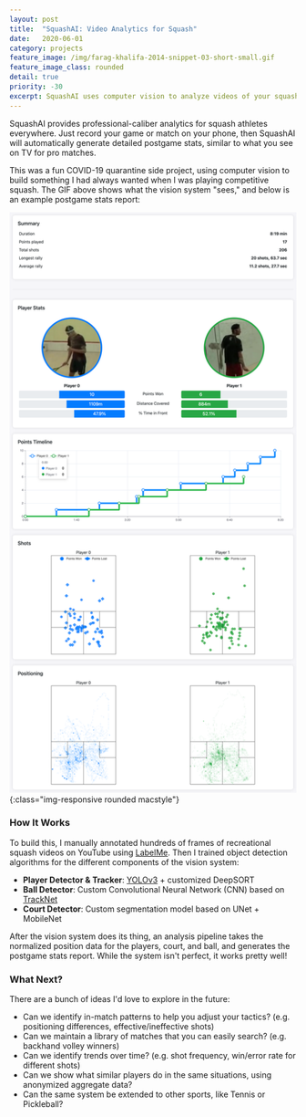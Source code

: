 ```yaml
---
layout: post
title:  "SquashAI: Video Analytics for Squash"
date:   2020-06-01
category: projects
feature_image: /img/farag-khalifa-2014-snippet-03-short-small.gif
feature_image_class: rounded
detail: true 
priority: -30
excerpt: SquashAI uses computer vision to analyze videos of your squash matches and generate professional-caliber postgame stats like you see on TV. 
---
```


SquashAI provides professional-caliber analytics for squash athletes everywhere. Just record your game or match on your phone, then SquashAI will automatically generate detailed postgame stats, similar to what you see on TV for pro matches. 

This was a fun COVID-19 quarantine side project, using computer vision to build something I had always wanted when I was playing competitive squash. The GIF above shows what the vision system "sees," and below is an example postgame stats report: 

![](/img/squashai-sample-report.png){:class="img-responsive rounded macstyle"}

### How It Works

To build this, I manually annotated hundreds of frames of recreational squash videos on YouTube using [LabelMe](https://github.com/wkentaro/labelme). Then I trained object detection algorithms for the different components of the vision system:

 * **Player Detector & Tracker**: [YOLOv3](https://pjreddie.com/darknet/yolo/) + customized DeepSORT
 * **Ball Detector**: Custom Convolutional Neural Network (CNN) based on [TrackNet](https://arxiv.org/abs/1907.03698)
 * **Court Detector**: Custom segmentation model based on UNet + MobileNet

After the vision system does its thing, an analysis pipeline takes the normalized position data for the players, court, and ball, and generates the postgame stats report. While the system isn't perfect, it works pretty well!

### What Next?

There are a bunch of ideas I'd love to explore in the future:

 * Can we identify in-match patterns to help you adjust your tactics? (e.g. positioning differences, effective/ineffective shots)
 * Can we maintain a library of matches that you can easily search? (e.g. backhand volley winners)
 * Can we identify trends over time? (e.g. shot frequency, win/error rate for different shots)
 * Can we show what similar players do in the same situations, using anonymized aggregate data?
 * Can the same system be extended to other sports, like Tennis or Pickleball? 

